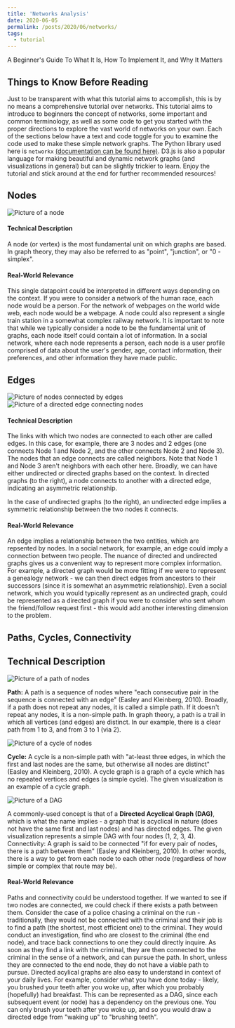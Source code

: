 ```yaml
---
title: 'Networks Analysis'
date: 2020-06-05
permalink: /posts/2020/06/networks/
tags:
  - tutorial
---
```


A Beginner's Guide To What It Is, How To Implement It, and Why It Matters

## Things to Know Before Reading

Just to be transparent with what this tutorial aims to accomplish, this is by no means a comprehensive tutorial over networks. This tutorial aims to introduce to beginners the concept of networks, some important and common terminology, as well as some code to get you started with the proper directions to explore the vast world of networks on your own. Each of the sections below have a text and code toggle for you to examine the code used to make these simple network graphs. The Python library used here is `networkx` [(documentation can be found here)](https://networkx.org/documentation/stable/). D3.js is also a popular language for making beautiful and dynamic network graphs (and visualizations in general) but can be slightly trickier to learn. Enjoy the tutorial and stick around at the end for further recommended resources!

## Nodes

![Picture of a node](/images/2020-06-05-networks/Node.png)

#### Technical Description
A node (or vertex) is the most fundamental unit on which graphs are based. In graph theory, they may also be referred to as "point", "junction", or "0 - simplex".

#### Real-World Relevance
This single datapoint could be interpreted in different ways depending on the context. If you were to consider a network of the human race, each node would be a person. For the network of webpages on the world wide web, each node would be a webpage. A node could also represent a single train station in a somewhat complex railway network. It is important to note that while we typically consider a node to be the fundamental unit of graphs, each node itself could contain a lot of information. In a social network, where each node represents a person, each node is a user profile comprised of data about the user's gender, age, contact information, their preferences, and other information they have made public.

## Edges

![Picture of nodes connected by edges](/images/2020-06-05-networks/Edge.png)
![Picture of a directed edge connecting nodes](/images/2020-06-05-networks/DirectEdge.png)
#### Technical Description
The links with which two nodes are connected to each other are called edges. In this case, for example, there are 3 nodes and 2 edges (one connects Node 1 and Node 2, and the other connects Node 2 and Node 3). The nodes that an edge connects are called neighbors. Note that Node 1 and Node 3 aren't neighbors with each other here. Broadly, we can have either undirected or directed graphs based on the context. In directed graphs (to the right), a node connects to another with a directed edge, indicating an asymmetric relationship.

In the case of undirected graphs (to the right), an undirected edge implies a symmetric relationship between the two nodes it connects.

#### Real-World Relevance
An edge implies a relationship between the two entities, which are repsented by nodes. In a social network, for example, an edge could imply a connection between two people. The nuance of directed and undirected graphs gives us a convenient way to represent more complex information. For example, a directed graph would be more fitting if we were to represent a genealogy network - we can then direct edges from ancestors to their successors (since it is somewhat an asymmetric relationship). Even a social network, which you would typically represent as an undirected graph, could be represented as a directed graph if you were to consider who sent whom the friend/follow request first - this would add another interesting dimension to the problem.

## Paths, Cycles, Connectivity

## Technical Description

![Picture of a path of nodes](/images/2020-06-05-networks/DirectEdge.png)

**Path:** A path is a sequence of nodes where "each consecutive pair in the sequence is connected with an edge" (Easley and Kleinberg, 2010). Broadly, if a path does not repeat any nodes, it is called a simple path. If it doesn't repeat any nodes, it is a non-simple path. In graph theory, a path is a trail in which all vertices (and edges) are distinct. In our example, there is a clear path from 1 to 3, and from 3 to 1 (via 2).

![Picture of a cycle of nodes](/images/2020-06-05-networks/Cycle.png)

**Cycle:** A cycle is a non-simple path with "at-least three edges, in which the first and last nodes are the same, but otherwise all nodes are distinct" (Easley and Kleinberg, 2010). A cycle graph is a graph of a cycle which has no repeated vertices and edges (a simple cycle). The given visualization is an example of a cycle graph.

![Picture of a DAG](/images/2020-06-05-networks/DAG.png)

A commonly-used concept is that of a **Directed Acyclical Graph (DAG)**, which is what the name implies - a graph that is acyclical in nature (does not have the same first and last nodes) and has directed edges. The given visualization represents a simple DAG with four nodes (1, 2, 3, 4). Connectivity: A graph is said to be connected "if for every pair of nodes, there is a path between them" (Easley and Kleinberg, 2010). In other words, there is a way to get from each node to each other node (regardless of how simple or complex that route may be).

#### Real-World Relevance
Paths and connectivity could be understood together. If we wanted to see if two nodes are connected, we could check if there exists a path between them. Consider the case of a police chasing a criminal on the run - traditionally, they would not be connected with the criminal and their job is to find a path (the shortest, most efficient one) to the criminal. They would conduct an investigation, find who are closest to the criminal (the end node), and trace back connections to one they could directly inquire. As soon as they find a link with the criminal, they are then connected to the criminal in the sense of a network, and can pursue the path. In short, unless they are connected to the end node, they do not have a viable path to pursue. Directed acylical graphs are also easy to understand in context of your daily lives. For example, consider what you have done today - likely, you brushed your teeth after you woke up, after which you probably (hopefully) had breakfast. This can be represented as a DAG, since each subsequent event (or node) has a dependency on the previous one. You can only brush your teeth after you woke up, and so you would draw a directed edge from "waking up" to "brushing teeth".
